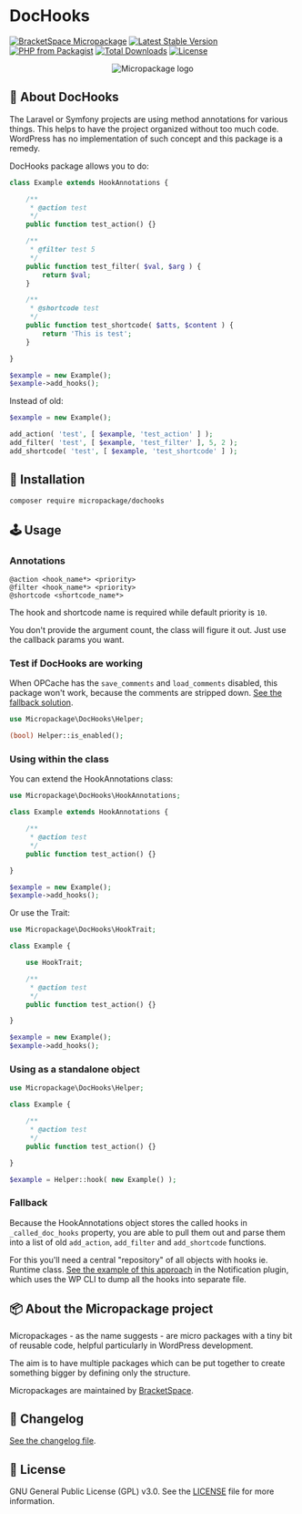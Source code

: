 # DocHooks

[![BracketSpace Micropackage](https://img.shields.io/badge/BracketSpace-Micropackage-brightgreen)](https://bracketspace.com)
[![Latest Stable Version](https://poser.pugx.org/micropackage/dochooks/v/stable)](https://packagist.org/packages/micropackage/dochooks)
[![PHP from Packagist](https://img.shields.io/packagist/php-v/micropackage/dochooks.svg)](https://packagist.org/packages/micropackage/dochooks)
[![Total Downloads](https://poser.pugx.org/micropackage/dochooks/downloads)](https://packagist.org/packages/micropackage/dochooks)
[![License](https://poser.pugx.org/micropackage/dochooks/license)](https://packagist.org/packages/micropackage/dochooks)

<p align="center">
    <img src="https://bracketspace.com/extras/micropackage/micropackage-small.png" alt="Micropackage logo"/>
</p>

## 🧬 About DocHooks

The Laravel or Symfony projects are using method annotations for various things. This helps to have the project organized without too much code. WordPress has no implementation of such concept and this package is a remedy.

DocHooks package allows you to do:

```php
class Example extends HookAnnotations {

	/**
	 * @action test
	 */
	public function test_action() {}

	/**
	 * @filter test 5
	 */
	public function test_filter( $val, $arg ) {
		return $val;
	}

	/**
	 * @shortcode test
	 */
	public function test_shortcode( $atts, $content ) {
		return 'This is test';
	}

}

$example = new Example();
$example->add_hooks();
```

Instead of old:

```php
$example = new Example();

add_action( 'test', [ $example, 'test_action' ] );
add_filter( 'test', [ $example, 'test_filter' ], 5, 2 );
add_shortcode( 'test', [ $example, 'test_shortcode' ] );
```

## 💾 Installation

``` bash
composer require micropackage/dochooks
```

## 🕹 Usage

### Annotations

```
@action <hook_name*> <priority>
@filter <hook_name*> <priority>
@shortcode <shortcode_name*>
```

The hook and shortcode name is required while default priority is `10`.

You don't provide the argument count, the class will figure it out. Just use the callback params you want.

### Test if DocHooks are working

When OPCache has the `save_comments` and `load_comments` disabled, this package won't work, because the comments are stripped down. [See the fallback solution](#fallback).

```php
use Micropackage\DocHooks\Helper;

(bool) Helper::is_enabled();
```

### Using within the class

You can extend the HookAnnotations class:

```php
use Micropackage\DocHooks\HookAnnotations;

class Example extends HookAnnotations {

	/**
	 * @action test
	 */
	public function test_action() {}

}

$example = new Example();
$example->add_hooks();
```

Or use the Trait:

```php
use Micropackage\DocHooks\HookTrait;

class Example {

	use HookTrait;

	/**
	 * @action test
	 */
	public function test_action() {}

}

$example = new Example();
$example->add_hooks();
```

### Using as a standalone object

```php
use Micropackage\DocHooks\Helper;

class Example {

	/**
	 * @action test
	 */
	public function test_action() {}

}

$example = Helper::hook( new Example() );
```

### Fallback

Because the HookAnnotations object stores the called hooks in `_called_doc_hooks` property, you are able to pull them out and parse them into a list of old `add_action`, `add_filter` and `add_shortcode` functions.

For this you'll need a central "repository" of all objects with hooks ie. Runtime class. [See the example of this approach](https://github.com/BracketSpace/Notification/blob/master/src/Cli/DumpHooks.php) in the Notification plugin, which uses the WP CLI to dump all the hooks into separate file.

## 📦 About the Micropackage project

Micropackages - as the name suggests - are micro packages with a tiny bit of reusable code, helpful particularly in WordPress development.

The aim is to have multiple packages which can be put together to create something bigger by defining only the structure.

Micropackages are maintained by [BracketSpace](https://bracketspace.com).

## 📖 Changelog

[See the changelog file](./CHANGELOG.md).

## 📃 License

GNU General Public License (GPL) v3.0. See the [LICENSE](./LICENSE) file for more information.
